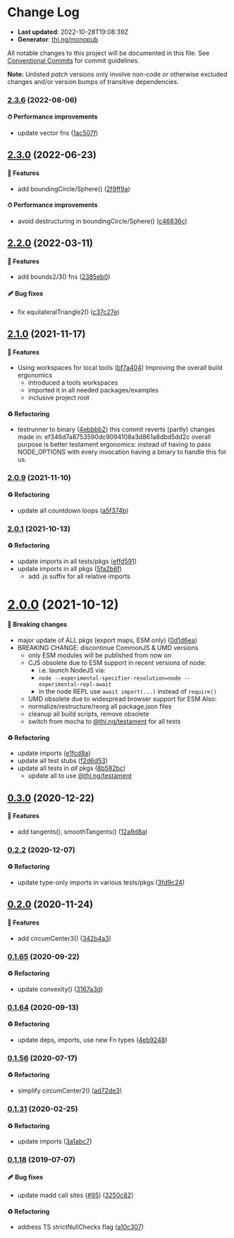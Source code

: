 # Change Log

- **Last updated**: 2022-10-28T19:08:39Z
- **Generator**: [thi.ng/monopub](https://thi.ng/monopub)

All notable changes to this project will be documented in this file.
See [Conventional Commits](https://conventionalcommits.org/) for commit guidelines.

**Note:** Unlisted _patch_ versions only involve non-code or otherwise excluded changes
and/or version bumps of transitive dependencies.

### [2.3.6](https://github.com/thi-ng/umbrella/tree/@thi.ng/geom-poly-utils@2.3.6) (2022-08-06)

#### ⏱ Performance improvements

- update vector fns ([1ac507f](https://github.com/thi-ng/umbrella/commit/1ac507f))

## [2.3.0](https://github.com/thi-ng/umbrella/tree/@thi.ng/geom-poly-utils@2.3.0) (2022-06-23)

#### 🚀 Features

- add boundingCircle/Sphere() ([2f9ff9a](https://github.com/thi-ng/umbrella/commit/2f9ff9a))

#### ⏱ Performance improvements

- avoid destructuring in boundingCircle/Sphere() ([c46836c](https://github.com/thi-ng/umbrella/commit/c46836c))

## [2.2.0](https://github.com/thi-ng/umbrella/tree/@thi.ng/geom-poly-utils@2.2.0) (2022-03-11)

#### 🚀 Features

- add bounds2/3() fns ([2385eb0](https://github.com/thi-ng/umbrella/commit/2385eb0))

#### 🩹 Bug fixes

- fix equilateralTriangle2() ([c37c27e](https://github.com/thi-ng/umbrella/commit/c37c27e))

## [2.1.0](https://github.com/thi-ng/umbrella/tree/@thi.ng/geom-poly-utils@2.1.0) (2021-11-17)

#### 🚀 Features

- Using workspaces for local tools ([bf7a404](https://github.com/thi-ng/umbrella/commit/bf7a404))
  Improving the overall build ergonomics
  - introduced a tools workspaces
  - imported it in all needed packages/examples
  - inclusive project root

#### ♻️ Refactoring

- testrunner to binary ([4ebbbb2](https://github.com/thi-ng/umbrella/commit/4ebbbb2))
  this commit reverts (partly) changes made in:
  ef346d7a8753590dc9094108a3d861a8dbd5dd2c
  overall purpose is better testament ergonomics:
  instead of having to pass NODE_OPTIONS with every invocation
  having a binary to handle this for us.

### [2.0.9](https://github.com/thi-ng/umbrella/tree/@thi.ng/geom-poly-utils@2.0.9) (2021-11-10)

#### ♻️ Refactoring

- update all countdown loops ([a5f374b](https://github.com/thi-ng/umbrella/commit/a5f374b))

### [2.0.1](https://github.com/thi-ng/umbrella/tree/@thi.ng/geom-poly-utils@2.0.1) (2021-10-13)

#### ♻️ Refactoring

- update imports in all tests/pkgs ([effd591](https://github.com/thi-ng/umbrella/commit/effd591))
- update imports in all pkgs ([5fa2b6f](https://github.com/thi-ng/umbrella/commit/5fa2b6f))
  - add .js suffix for all relative imports

# [2.0.0](https://github.com/thi-ng/umbrella/tree/@thi.ng/geom-poly-utils@2.0.0) (2021-10-12)

#### 🛑 Breaking changes

- major update of ALL pkgs (export maps, ESM only) ([0d1d6ea](https://github.com/thi-ng/umbrella/commit/0d1d6ea))
- BREAKING CHANGE: discontinue CommonJS & UMD versions
  - only ESM modules will be published from now on
  - CJS obsolete due to ESM support in recent versions of node:
    - i.e. launch NodeJS via:
    - `node --experimental-specifier-resolution=node --experimental-repl-await`
    - in the node REPL use `await import(...)` instead of `require()`
  - UMD obsolete due to widespread browser support for ESM
  Also:
  - normalize/restructure/reorg all package.json files
  - cleanup all build scripts, remove obsolete
  - switch from mocha to [@thi.ng/testament](https://github.com/thi-ng/umbrella/tree/main/packages/testament) for all tests

#### ♻️ Refactoring

- update imports ([e1fcd8a](https://github.com/thi-ng/umbrella/commit/e1fcd8a))
- update all test stubs ([f2d6d53](https://github.com/thi-ng/umbrella/commit/f2d6d53))
- update all tests in _all_ pkgs ([8b582bc](https://github.com/thi-ng/umbrella/commit/8b582bc))
  - update all to use [@thi.ng/testament](https://github.com/thi-ng/umbrella/tree/main/packages/testament)

## [0.3.0](https://github.com/thi-ng/umbrella/tree/@thi.ng/geom-poly-utils@0.3.0) (2020-12-22)

#### 🚀 Features

- add tangents(), smoothTangents() ([12a9d8a](https://github.com/thi-ng/umbrella/commit/12a9d8a))

### [0.2.2](https://github.com/thi-ng/umbrella/tree/@thi.ng/geom-poly-utils@0.2.2) (2020-12-07)

#### ♻️ Refactoring

- update type-only imports in various tests/pkgs ([3fd9c24](https://github.com/thi-ng/umbrella/commit/3fd9c24))

## [0.2.0](https://github.com/thi-ng/umbrella/tree/@thi.ng/geom-poly-utils@0.2.0) (2020-11-24)

#### 🚀 Features

- add circumCenter3() ([342b4a3](https://github.com/thi-ng/umbrella/commit/342b4a3))

### [0.1.65](https://github.com/thi-ng/umbrella/tree/@thi.ng/geom-poly-utils@0.1.65) (2020-09-22)

#### ♻️ Refactoring

- update convexity() ([3167a3d](https://github.com/thi-ng/umbrella/commit/3167a3d))

### [0.1.64](https://github.com/thi-ng/umbrella/tree/@thi.ng/geom-poly-utils@0.1.64) (2020-09-13)

#### ♻️ Refactoring

- update deps, imports, use new Fn types ([4eb9248](https://github.com/thi-ng/umbrella/commit/4eb9248))

### [0.1.56](https://github.com/thi-ng/umbrella/tree/@thi.ng/geom-poly-utils@0.1.56) (2020-07-17)

#### ♻️ Refactoring

- simplify circumCenter2() ([ad72de3](https://github.com/thi-ng/umbrella/commit/ad72de3))

### [0.1.31](https://github.com/thi-ng/umbrella/tree/@thi.ng/geom-poly-utils@0.1.31) (2020-02-25)

#### ♻️ Refactoring

- update imports ([3a1abc7](https://github.com/thi-ng/umbrella/commit/3a1abc7))

### [0.1.18](https://github.com/thi-ng/umbrella/tree/@thi.ng/geom-poly-utils@0.1.18) (2019-07-07)

#### 🩹 Bug fixes

- update madd call sites ([#95](https://github.com/thi-ng/umbrella/issues/95)) ([3250c82](https://github.com/thi-ng/umbrella/commit/3250c82))

#### ♻️ Refactoring

- address TS strictNullChecks flag ([a10c307](https://github.com/thi-ng/umbrella/commit/a10c307))
